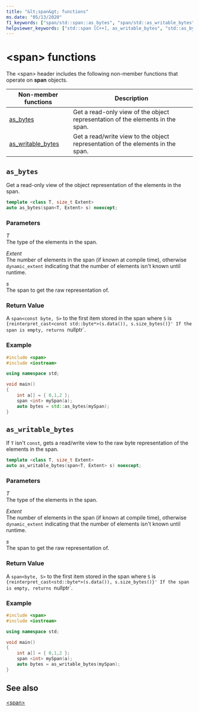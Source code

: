 ```yaml
---
title: "&lt;span&gt; functions"
ms.date: "05/13/2020"
f1_keywords: ["span/std::span::as_bytes", "span/std::as_writable_bytes"]
helpviewer_keywords: ["std::span [C++], as_writable_bytes", "std::as_bytes [C++]"]
---
```

# &lt;span&gt; functions

The \<span> header includes the following non-member functions that operate on **span** objects.

| **Non-member functions** | **Description** |
|-|-|
|[as_bytes](#as_bytes) | Get a read-only view of the object representation of the elements in the span. |
|[as_writable_bytes](#as_writable_bytes) | Get a read/write view to the object representation of the elements in the span. |

## <a name="as_bytes"></a>`as_bytes`

Get a read-only view of the object representation of the elements in the span.

```cpp
template <class T, size_t Extent>
auto as_bytes(span<T, Extent> s) noexcept;
```

### Parameters

*T*\
The type of the elements in the span.

*Extent*\
The number of elements in the span (if known at compile time), otherwise `dynamic_extent` indicating that the number of elements isn't known until runtime.

*s*\
The span to get the raw representation of.

### Return Value

A `span<const byte, S>` to the first item stored in the span where `S` is `{reinterpret_cast<const std::byte*>(s.data()), s.size_bytes()}'
If the span is empty, returns `nullptr`.


### Example

```cpp
#include <span>
#include <iostream>

using namespace std;

void main()
{
    int a[] = { 0,1,2 };
    span <int> mySpan(a);
    auto bytes = std::as_bytes(mySpan);
}
```

## <a name="as_writable_bytes"></a>`as_writable_bytes`

If `T` isn't `const`, gets a read/write view to the raw byte representation of the elements in the span.

```cpp
template <class T, size_t Extent>
auto as_writable_bytes(span<T, Extent> s) noexcept;
```

### Parameters

*T*\
The type of the elements in the span.

*Extent*\
The number of elements in the span (if known at compile time), otherwise `dynamic_extent` indicating that the number of elements isn't known until runtime.

*s*\
The span to get the raw representation of.

### Return Value

A `span<byte, S>` to the first item stored in the span where `S` is `{reinterpret_cast<std::byte*>(s.data()), s.size_bytes()}'
If the span is empty, returns `nullptr`.

### Example

```cpp
#include <span>
#include <iostream>

using namespace std;

void main()
{
    int a[] = { 0,1,2 };
    span <int> mySpan(a);
    auto bytes = as_writable_bytes(mySpan);
}
```

## See also

[\<span>](span.md)
